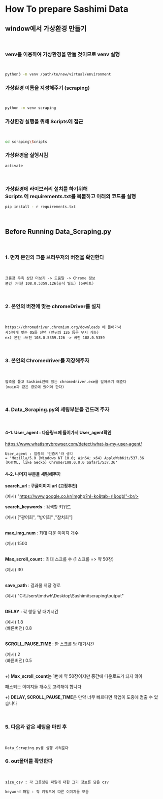 # How To prepare Sashimi Data

## window에서 가상환경 만들기

<br/>

### venv를 이용하여 가상환경을 만들 것이므로 venv 실행

<br/>

```bash
python3 -m venv /path/to/new/virtual/environment
```

### 가상환경 이름을 지정해주기 (scraping)
<br/>

```bash
python -m venv scraping
```

### 가상환경 실행을 위해 Scripts에 접근
<br/>

```bash
cd scraping\Scripts
```

### 가상환경을 실행시킴
```bash
activate
```
<br/>

### 가상환경에 라이브러리 설치를 하기위해 <br/>Scripts 에 requirements.txt를 복붙하고 아래의 코드를 실행 <br/>

```bash
pip install - r requirements.txt
```

<br/>

## Before Running Data_Scraping.py
<br/>


### 1. 먼저 본인의 크롬 브라우저의 버전을 확인한다

<br/>

```text
크롬창 우측 상단 더보기 -> 도움말 -> Chrome 정보
본인 :버전 108.0.5359.126(공식 빌드) (64비트)
```

<br/>

### 2. 본인의 버전에 맞는 chromeDriver를 설치
<br/>

```text
https://chromedriver.chromium.org/downloads 에 들어가서
자신에게 맞는 OS를 선택 (맨뒤의 126 등은 무시 가능) 
ex) 본인 :버전 108.0.5359.126 -> 버전 108.0.5359
```
<br/>

### 3. 본인의 Chromedriver를 저장해주자
<br/>

```text
압축을 풀고 Sashimi안에 있는 chromedriver.exe를 덮어쓰기 해준다
(main과 같은 경로에 있어야 한다)
```

<br/>

### 4. Data_Scraping.py의 세팅부분을 건드려 주자
<br/>

#### 4-1. User_agent : 다음링크에 들어가서 User_agent확인 

https://www.whatismybrowser.com/detect/what-is-my-user-agent/

```text
User_agent : 일종의 '인증키'라 생각 
= 'Mozilla/5.0 (Windows NT 10.0; Win64; x64) AppleWebKit/537.36 (KHTML, like Gecko) Chrome/108.0.0.0 Safari/537.36' 
```


#### 4-2. 나머지 부분을 세팅해주자 

**search_url : 구글이미지 url (고정추천)**

(예시) "https://www.google.co.kr/imghp?hl=ko&tab=ri&ogbl"<br/><br/>


**search_keywords** : 검색할 키워드


(예시) ["광어회", "방어회" ,"참치회"] <br/><br/>

**max_img_num** : 최대 다운 이미지 개수 

(예시) 1500 <br/><br/>

**Max_scroll_count** : 최대 스크롤 수 (1 스크롤 => 약 50장)

(예시) 30<br/><br/>

**save_path** : 결과물 저장 경로

(예시) "C:\\Users\\tmdwh\\Desktop\\Sashimi\\scraping\\output"<br/><br/>

**DELAY** : 각 행동 당 대기시간

(예시) 1.8<br/>
(빠른버전) 0.8<br/><br/>

**SCROLL_PAUSE_TIME** : 한 스크롤 당 대기시간

(예시) 2<br/>
(빠른버전) 0.5<br/><br/>

+) **Max_scroll_count**는 1번에 약 50장이지만 중간에 다운로드가 되지 않아 <br/>

패스되는 이미지들 개수도 고려해야 합니다

+) **DELAY, SCROLL_PAUSE_TIME**은 만약 너무 빠르다면 작업이 도중에 멈출 수 있습니다<br/>

<br/>

### 5. 다음과 같은 세팅을 마친 후
<br/>

```text
Data_Scraping.py를 실행 시켜준다
```

### 6. out폴더를 확인한다
<br/>

```text
size_csv : 각 크롤링된 파일에 대한 크기 정보를 담은 csv

keyword 파일 : 각 키워드에 따른 이미지들 모음
```